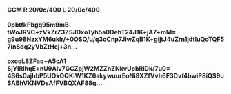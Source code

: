 #### GCM R 20/0c/400 L 20/0c/400
**0pbtfkPbgq95m9mB**<br/>**tWoJRVC+zVkZrZ3ZSJDxoTyh5a0DehT24J1K+jA7+mM=**<br/>**g9u98NzxYM6ukIr/+0OSQ/u/q3oCnp7JiwZqB1K+gijtJ4uZrn1jdtluQoTQF57inSdq2yVbZtHcj+3n...**<br/><br/>
**oxoqL8ZFaq+A5cA1**<br/>**SjYIRlhqE+nU9Alv7GCZpjW2MZZnZNkvUpbRiDk/7u0=**<br/>**4B6s0ajhbP5UOkOQKiW1KZ6akywuurEoNi8XZfVvh6F3Dvf4bwiP8iQS9uSABhVKNVDsAfFVBQXAF88g...**